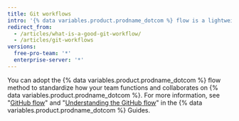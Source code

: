```yaml
---
title: Git workflows
intro: '{% data variables.product.prodname_dotcom %} flow is a lightweight, branch-based workflow that supports teams and projects that deploy regularly.'
redirect_from:
  - /articles/what-is-a-good-git-workflow/
  - /articles/git-workflows
versions:
  free-pro-team: '*'
  enterprise-server: '*'
---
```


You can adopt the {% data variables.product.prodname_dotcom %} flow method to standardize how your team functions and collaborates on {% data variables.product.prodname_dotcom %}. For more information, see "[GitHub flow](/github/collaborating-with-issues-and-pull-requests/github-flow)" and "[Understanding the GitHub flow](http://guides.github.com/overviews/flow/)" in the {% data variables.product.prodname_dotcom %} Guides.
